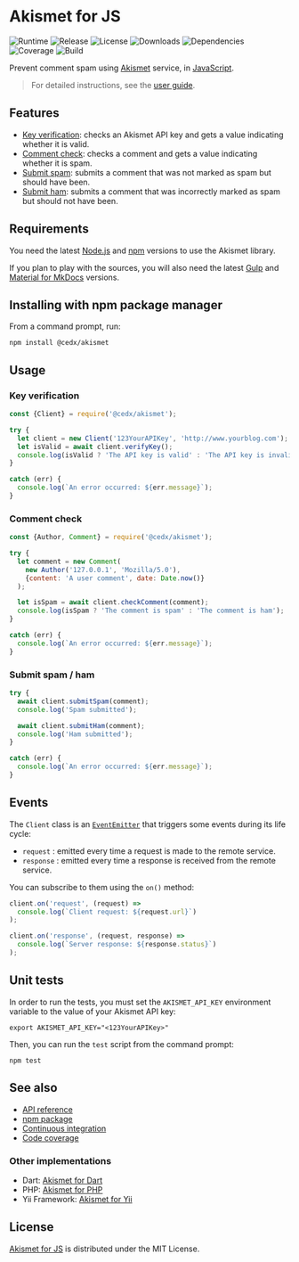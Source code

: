 # Akismet for JS
![Runtime](https://img.shields.io/badge/node-%3E%3D8.9-brightgreen.svg) ![Release](https://img.shields.io/npm/v/@cedx/akismet.svg) ![License](https://img.shields.io/npm/l/@cedx/akismet.svg) ![Downloads](https://img.shields.io/npm/dt/@cedx/akismet.svg) ![Dependencies](https://david-dm.org/cedx/akismet.js.svg) ![Coverage](https://coveralls.io/repos/github/cedx/akismet.js/badge.svg) ![Build](https://travis-ci.org/cedx/akismet.js.svg)

Prevent comment spam using [Akismet](https://akismet.com) service, in [JavaScript](https://developer.mozilla.org/en-US/docs/Web/JavaScript).

> For detailed instructions, see the [user guide](https://cedx.github.io/akismet.js).

## Features
- [Key verification](https://akismet.com/development/api/#verify-key): checks an Akismet API key and gets a value indicating whether it is valid.
- [Comment check](https://akismet.com/development/api/#comment-check): checks a comment and gets a value indicating whether it is spam.
- [Submit spam](https://akismet.com/development/api/#submit-spam): submits a comment that was not marked as spam but should have been.
- [Submit ham](https://akismet.com/development/api/#submit-ham): submits a comment that was incorrectly marked as spam but should not have been.

## Requirements
You need the latest [Node.js](https://nodejs.org) and [npm](https://www.npmjs.com) versions to use the Akismet library.

If you plan to play with the sources, you will also need the latest [Gulp](https://gulpjs.com) and [Material for MkDocs](https://squidfunk.github.io/mkdocs-material) versions.

## Installing with npm package manager
From a command prompt, run:

```shell
npm install @cedx/akismet
```

## Usage

### Key verification

```js
const {Client} = require('@cedx/akismet');

try {
  let client = new Client('123YourAPIKey', 'http://www.yourblog.com');
  let isValid = await client.verifyKey();
  console.log(isValid ? 'The API key is valid' : 'The API key is invalid');
}

catch (err) {
  console.log(`An error occurred: ${err.message}`);
}
```

### Comment check

```js
const {Author, Comment} = require('@cedx/akismet');

try {
  let comment = new Comment(
    new Author('127.0.0.1', 'Mozilla/5.0'),
    {content: 'A user comment', date: Date.now()}
  );

  let isSpam = await client.checkComment(comment);
  console.log(isSpam ? 'The comment is spam' : 'The comment is ham');
}

catch (err) {
  console.log(`An error occurred: ${err.message}`);
}
```

### Submit spam / ham

```js
try {
  await client.submitSpam(comment);
  console.log('Spam submitted');

  await client.submitHam(comment);
  console.log('Ham submitted');
}

catch (err) {
  console.log(`An error occurred: ${err.message}`);
}
```

## Events
The `Client` class is an [`EventEmitter`](https://nodejs.org/api/events.html) that triggers some events during its life cycle:

- `request` : emitted every time a request is made to the remote service.
- `response` : emitted every time a response is received from the remote service.

You can subscribe to them using the `on()` method:

```js
client.on('request', (request) =>
  console.log(`Client request: ${request.url}`)
);

client.on('response', (request, response) =>
  console.log(`Server response: ${response.status}`)
);
```

## Unit tests
In order to run the tests, you must set the `AKISMET_API_KEY` environment variable to the value of your Akismet API key:

```shell
export AKISMET_API_KEY="<123YourAPIKey>"
```

Then, you can run the `test` script from the command prompt:

```shell
npm test
```

## See also
- [API reference](https://cedx.github.io/akismet.js/api)
- [npm package](https://www.npmjs.com/package/@cedx/akismet)
- [Continuous integration](https://travis-ci.org/cedx/akismet.js)
- [Code coverage](https://coveralls.io/github/cedx/akismet.js)

### Other implementations
- Dart: [Akismet for Dart](https://cedx.github.io/akismet.dart)
- PHP: [Akismet for PHP](https://cedx.github.io/akismet.php)
- Yii Framework: [Akismet for Yii](https://cedx.github.io/yii2-akismet)

## License
[Akismet for JS](https://cedx.github.io/akismet.js) is distributed under the MIT License.
